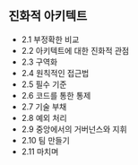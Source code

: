 ## 진화적 아키텍트
- 2.1 부정확한 비교
- 2.2 아키텍트에 대한 진화적 관점
- 2.3 구역화
- 2.4 원칙적인 접근법
- 2.5 필수 기준
- 2.6 코드를 통한 통제
- 2.7 기술 부채
- 2.8 예외 처리
- 2.9 중앙에서의 거버넌스와 지휘
- 2.10 팀 만들기
- 2.11 마치며
